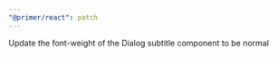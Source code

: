```yaml
---
"@primer/react": patch
---
```


Update the font-weight of the Dialog subtitle component to be normal
